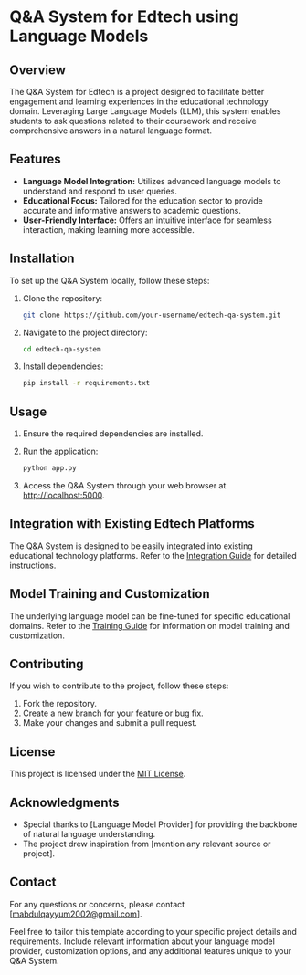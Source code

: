 # Q&A System for Edtech using Language Models

## Overview

The Q&A System for Edtech is a project designed to facilitate better engagement and learning experiences in the educational technology domain. Leveraging Large Language Models (LLM), this system enables students to ask questions related to their coursework and receive comprehensive answers in a natural language format.

## Features

- **Language Model Integration:** Utilizes advanced language models to understand and respond to user queries.
- **Educational Focus:** Tailored for the education sector to provide accurate and informative answers to academic questions.
- **User-Friendly Interface:** Offers an intuitive interface for seamless interaction, making learning more accessible.

## Installation

To set up the Q&A System locally, follow these steps:

1. Clone the repository:

    ```bash
    git clone https://github.com/your-username/edtech-qa-system.git
    ```

2. Navigate to the project directory:

    ```bash
    cd edtech-qa-system
    ```

3. Install dependencies:

    ```bash
    pip install -r requirements.txt
    ```

## Usage

1. Ensure the required dependencies are installed.
2. Run the application:

    ```bash
    python app.py
    ```

3. Access the Q&A System through your web browser at [http://localhost:5000](http://localhost:5000).

## Integration with Existing Edtech Platforms

The Q&A System is designed to be easily integrated into existing educational technology platforms. Refer to the [Integration Guide](docs/IntegrationGuide.md) for detailed instructions.

## Model Training and Customization

The underlying language model can be fine-tuned for specific educational domains. Refer to the [Training Guide](docs/TrainingGuide.md) for information on model training and customization.

## Contributing

If you wish to contribute to the project, follow these steps:

1. Fork the repository.
2. Create a new branch for your feature or bug fix.
3. Make your changes and submit a pull request.

## License

This project is licensed under the [MIT License](LICENSE).

## Acknowledgments

- Special thanks to [Language Model Provider] for providing the backbone of natural language understanding.
- The project drew inspiration from [mention any relevant source or project].

## Contact

For any questions or concerns, please contact [mabdulqayyum2002@gmail.com].

Feel free to tailor this template according to your specific project details and requirements. Include relevant information about your language model provider, customization options, and any additional features unique to your Q&A System.
